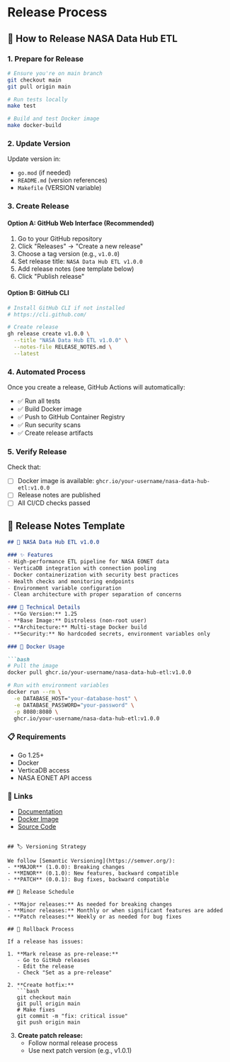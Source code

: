 # Release Process

## 🚀 How to Release NASA Data Hub ETL

### 1. Prepare for Release

```bash
# Ensure you're on main branch
git checkout main
git pull origin main

# Run tests locally
make test

# Build and test Docker image
make docker-build
```

### 2. Update Version

Update version in:
- `go.mod` (if needed)
- `README.md` (version references)
- `Makefile` (VERSION variable)

### 3. Create Release

#### Option A: GitHub Web Interface (Recommended)
1. Go to your GitHub repository
2. Click "Releases" → "Create a new release"
3. Choose a tag version (e.g., `v1.0.0`)
4. Set release title: `NASA Data Hub ETL v1.0.0`
5. Add release notes (see template below)
6. Click "Publish release"

#### Option B: GitHub CLI
```bash
# Install GitHub CLI if not installed
# https://cli.github.com/

# Create release
gh release create v1.0.0 \
  --title "NASA Data Hub ETL v1.0.0" \
  --notes-file RELEASE_NOTES.md \
  --latest
```

### 4. Automated Process

Once you create a release, GitHub Actions will automatically:
- ✅ Run all tests
- ✅ Build Docker image
- ✅ Push to GitHub Container Registry
- ✅ Run security scans
- ✅ Create release artifacts

### 5. Verify Release

Check that:
- [ ] Docker image is available: `ghcr.io/your-username/nasa-data-hub-etl:v1.0.0`
- [ ] Release notes are published
- [ ] All CI/CD checks passed

## 📝 Release Notes Template

```markdown
## 🚀 NASA Data Hub ETL v1.0.0

### ✨ Features
- High-performance ETL pipeline for NASA EONET data
- VerticaDB integration with connection pooling
- Docker containerization with security best practices
- Health checks and monitoring endpoints
- Environment variable configuration
- Clean architecture with proper separation of concerns

### 🔧 Technical Details
- **Go Version:** 1.25
- **Base Image:** Distroless (non-root user)
- **Architecture:** Multi-stage Docker build
- **Security:** No hardcoded secrets, environment variables only

### 🐳 Docker Usage

```bash
# Pull the image
docker pull ghcr.io/your-username/nasa-data-hub-etl:v1.0.0

# Run with environment variables
docker run --rm \
  -e DATABASE_HOST="your-database-host" \
  -e DATABASE_PASSWORD="your-password" \
  -p 8080:8080 \
  ghcr.io/your-username/nasa-data-hub-etl:v1.0.0
```

### 📋 Requirements
- Go 1.25+
- Docker
- VerticaDB access
- NASA EONET API access

### 🔗 Links
- [Documentation](README.md)
- [Docker Image](https://github.com/your-username/nasa-data-hub-etl/pkgs/container/nasa-data-hub-etl)
- [Source Code](https://github.com/your-username/nasa-data-hub-etl)
```

## 🏷️ Versioning Strategy

We follow [Semantic Versioning](https://semver.org/):
- **MAJOR** (1.0.0): Breaking changes
- **MINOR** (0.1.0): New features, backward compatible
- **PATCH** (0.0.1): Bug fixes, backward compatible

## 🔄 Release Schedule

- **Major releases:** As needed for breaking changes
- **Minor releases:** Monthly or when significant features are added
- **Patch releases:** Weekly or as needed for bug fixes

## 🚨 Rollback Process

If a release has issues:

1. **Mark release as pre-release:**
   - Go to GitHub releases
   - Edit the release
   - Check "Set as a pre-release"

2. **Create hotfix:**
   ```bash
   git checkout main
   git pull origin main
   # Make fixes
   git commit -m "fix: critical issue"
   git push origin main
   ```

3. **Create patch release:**
   - Follow normal release process
   - Use next patch version (e.g., v1.0.1)
